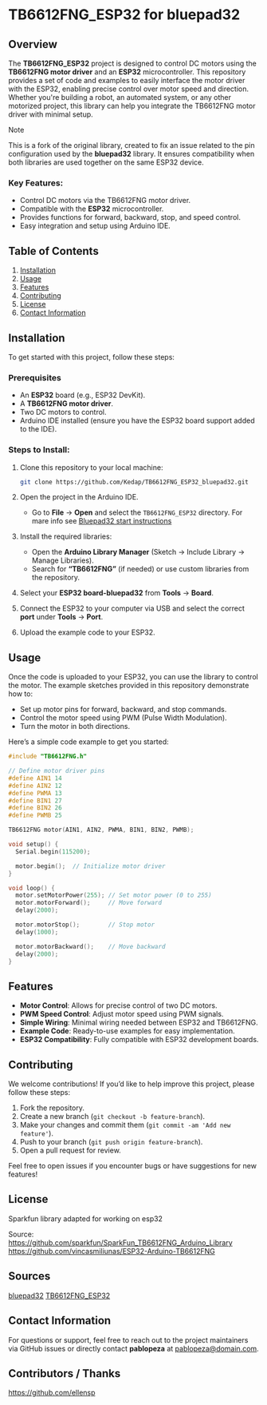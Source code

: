 # TB6612FNG_ESP32 for bluepad32

## Overview

The **TB6612FNG_ESP32** project is designed to control DC motors using the
**TB6612FNG motor driver** and an **ESP32** microcontroller. This repository
provides a set of code and examples to easily interface the motor driver with
the ESP32, enabling precise control over motor speed and direction. Whether
you're building a robot, an automated system, or any other motorized project,
this library can help you integrate the TB6612FNG motor driver with minimal
setup.

> [!NOTE]
> This is a fork of the original library, created to fix an issue
> related to the pin configuration used by the **bluepad32** library. It
> ensures compatibility when both libraries are used together on the same ESP32
> device.

### Key Features:

- Control DC motors via the TB6612FNG motor driver.
- Compatible with the **ESP32** microcontroller.
- Provides functions for forward, backward, stop, and speed control.
- Easy integration and setup using Arduino IDE.

## Table of Contents

1. [Installation](#installation)
2. [Usage](#usage)
3. [Features](#features)
4. [Contributing](#contributing)
5. [License](#license)
6. [Contact Information](#contact-information)

## Installation

To get started with this project, follow these steps:

### Prerequisites

- An **ESP32** board (e.g., ESP32 DevKit).
- A **TB6612FNG motor driver**.
- Two DC motors to control.
- Arduino IDE installed (ensure you have the ESP32 board support added to the IDE).

### Steps to Install:

1. Clone this repository to your local machine:

   ```bash
   git clone https://github.com/Kedap/TB6612FNG_ESP32_bluepad32.git
   ```

2. Open the project in the Arduino IDE.

   - Go to **File** → **Open** and select the `TB6612FNG_ESP32` directory. For
     mare info see [Bluepad32 start
     instructions](https://github.com/ricardoquesada/bluepad32?tab=readme-ov-file#where-to-start)

3. Install the required libraries:

   - Open the **Arduino Library Manager** (Sketch → Include Library → Manage Libraries).
   - Search for **“TB6612FNG”** (if needed) or use custom libraries from the repository.

4. Select your **ESP32 board-bluepad32** from **Tools** → **Board**.

5. Connect the ESP32 to your computer via USB and select the correct **port** under **Tools** → **Port**.

6. Upload the example code to your ESP32.

## Usage

Once the code is uploaded to your ESP32, you can use the library to control the motor. The example sketches provided in this repository demonstrate how to:

- Set up motor pins for forward, backward, and stop commands.
- Control the motor speed using PWM (Pulse Width Modulation).
- Turn the motor in both directions.

Here’s a simple code example to get you started:

```cpp
#include "TB6612FNG.h"

// Define motor driver pins
#define AIN1 14
#define AIN2 12
#define PWMA 13
#define BIN1 27
#define BIN2 26
#define PWMB 25

TB6612FNG motor(AIN1, AIN2, PWMA, BIN1, BIN2, PWMB);

void setup() {
  Serial.begin(115200);

  motor.begin();  // Initialize motor driver
}

void loop() {
  motor.setMotorPower(255); // Set motor power (0 to 255)
  motor.motorForward();     // Move forward
  delay(2000);

  motor.motorStop();        // Stop motor
  delay(1000);

  motor.motorBackward();    // Move backward
  delay(2000);
}
```

## Features

- **Motor Control**: Allows for precise control of two DC motors.
- **PWM Speed Control**: Adjust motor speed using PWM signals.
- **Simple Wiring**: Minimal wiring needed between ESP32 and TB6612FNG.
- **Example Code**: Ready-to-use examples for easy implementation.
- **ESP32 Compatibility**: Fully compatible with ESP32 development boards.

## Contributing

We welcome contributions! If you’d like to help improve this project, please follow these steps:

1. Fork the repository.
2. Create a new branch (`git checkout -b feature-branch`).
3. Make your changes and commit them (`git commit -am 'Add new feature'`).
4. Push to your branch (`git push origin feature-branch`).
5. Open a pull request for review.

Feel free to open issues if you encounter bugs or have suggestions for new features!

## License

Sparkfun library adapted for working on esp32

Source:
https://github.com/sparkfun/SparkFun_TB6612FNG_Arduino_Library
https://github.com/vincasmiliunas/ESP32-Arduino-TB6612FNG

## Sources

[bluepad32](https://github.com/ricardoquesada/bluepad32)
[TB6612FNG_ESP32](https://github.com/pablopeza/TB6612FNG_ESP32)

## Contact Information

For questions or support, feel free to reach out to the project maintainers via
GitHub issues or directly contact **pablopeza** at
[pablopeza@domain.com](mailto:pablopeza@domain.com).

## Contributors / Thanks

https://github.com/ellensp
